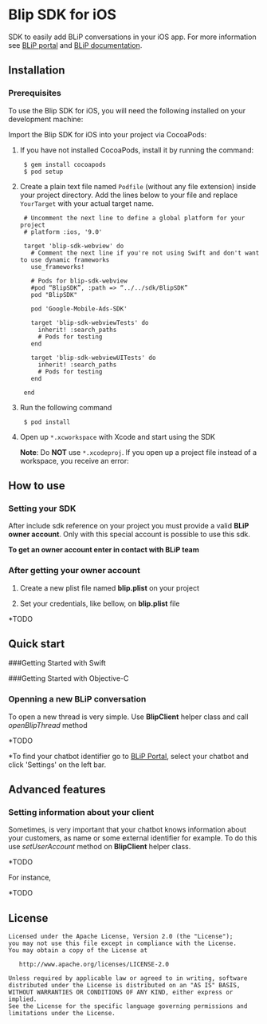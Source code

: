 
Blip SDK for iOS
======

SDK to easily add BLiP conversations in your iOS app. For more information see [BLiP portal][1] and [BLiP documentation][2].

Installation
--------

### Prerequisites

To use the Blip SDK for iOS, you will need the following installed on your development machine:

<!-- Xcode 7 or later -->
<!-- iOS 8 or later -->

Import the Blip SDK for iOS into your project via CocoaPods:

1. If you have not installed CocoaPods, install it by running the command:

        $ gem install cocoapods
        $ pod setup

<!-- Depending on your system settings, you may have to use `sudo` for installing `cocoapods` as follows: -->

<!-- $ sudo gem install cocoapods -->
<!-- $ pod setup -->

2. Create a plain text file named `Podfile` (without any file extension) inside your project directory. Add the lines below to your file and replace `YourTarget` with your actual target name.

        # Uncomment the next line to define a global platform for your project
        # platform :ios, '9.0'

        target 'blip-sdk-webview' do
          # Comment the next line if you're not using Swift and don't want to use dynamic frameworks
          use_frameworks!

          # Pods for blip-sdk-webview
          #pod “BlipSDK”, :path => “../../sdk/BlipSDK”
          pod "BlipSDK"

          pod 'Google-Mobile-Ads-SDK'

          target 'blip-sdk-webviewTests' do
            inherit! :search_paths
            # Pods for testing
          end

          target 'blip-sdk-webviewUITests' do
            inherit! :search_paths
            # Pods for testing
          end

        end

3. Run the following command

        $ pod install

4. Open up `*.xcworkspace` with Xcode and start using the SDK

    **Note**: Do **NOT** use `*.xcodeproj`. If you open up a project file instead of a workspace, you receive an error:

<!-- ld: library not found for -lPods-AWSCore -->
<!-- clang: error: linker command failed with exit code 1 (use -v to see invocation) -->

How to use
-------------------------

### Setting your SDK

After include sdk reference on your project you must provide a valid **BLiP owner account**.
Only with this special account is possible to use this sdk.

__To get an owner account enter in contact with BLiP team__

### After getting your owner account

1. Create a new plist file named **blip.plist** on your project


2. Set your credentials, like bellow, on **blip.plist** file

*TODO

## Quick start

###Getting Started with Swift

###Getting Started with Objective-C

### Openning a new BLiP conversation

To open a new thread is very simple. Use **BlipClient** helper class and call *openBlipThread* method


*TODO


*To find your chatbot identifier go to [BLiP Portal](https://portal.blip.ai/#/application), select your chatbot and click 'Settings' on the left bar.

## Advanced features

### Setting information about your client

Sometimes, is very important that your chatbot knows information about your customers, as name or some external identifier for example.
To do this use *setUserAccount* method on **BlipClient** helper class.

*TODO

For instance,

*TODO

License
-------

    Licensed under the Apache License, Version 2.0 (the "License");
    you may not use this file except in compliance with the License.
    You may obtain a copy of the License at

       http://www.apache.org/licenses/LICENSE-2.0

    Unless required by applicable law or agreed to in writing, software
    distributed under the License is distributed on an "AS IS" BASIS,
    WITHOUT WARRANTIES OR CONDITIONS OF ANY KIND, either express or implied.
    See the License for the specific language governing permissions and
    limitations under the License.


 [1]: https://blip.ai
 [2]: https://portal.blip.ai/#/docs/home
 [3]: http://search.maven.org/#search%7Cga%7C1%7Cg%3A%22net.take%22
 [snap]: https://oss.sonatype.org/content/repositories/snapshots/
